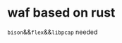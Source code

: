<!--
 * @Author: 白银
 * @Date: 2023-01-12 14:54:45
 * @LastEditTime: 2023-01-12 14:55:00
 * @LastEditors: 白银
 * @Description: 
 * @Attention: 
 * @FilePath: /rwaf/README.md
-->
# waf based on rust

`bison`&&`flex`&&`libpcap` needed
